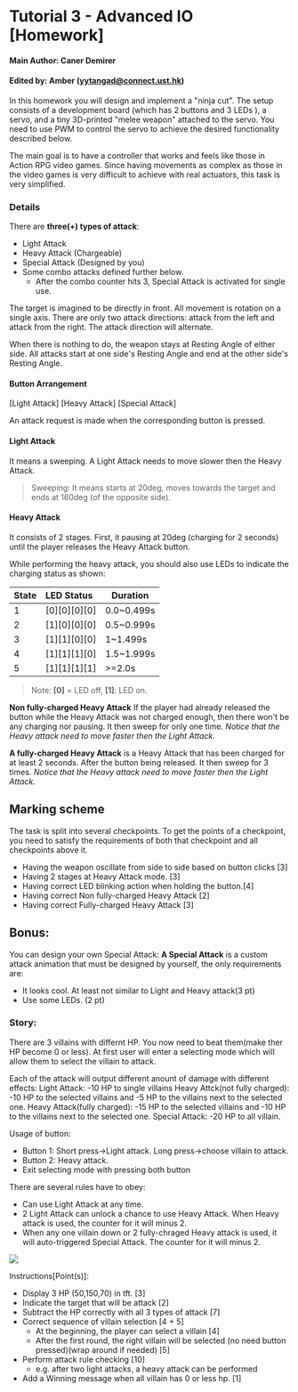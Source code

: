# Tutorial 3 - Advanced IO [Homework]

#### Main Author: Caner Demirer

#### Edited by: Amber (yytangad@connect.ust.hk)

In this homework you will design and implement a "ninja cut". The setup consists of a development board (which has 2 buttons and 3 LEDs ), a servo, and a tiny 3D-printed "melee weapon" attached to the servo. You need to use PWM to control the servo to achieve the desired functionality described below. 

The main goal is to have a controller that works and feels like those in Action RPG video games. Since having movements as complex as those in the video games is very difficult to achieve with real actuators, this task is very simplified. 

### Details

There are **three(+) types of attack**: 
 - Light Attack
 - Heavy Attack (Chargeable)
 - Special Attack (Designed by you)
 - Some combo attacks defined further below. 
     - After the combo counter hits 3, Special Attack is activated for single use.

The target is imagined to be directly in front. All movement is rotation on a single axis. There are only two attack directions: attack from the left and attack from the right. The attack direction will alternate. 

When there is nothing to do, the weapon stays at Resting Angle of either side. All attacks start at one side's Resting Angle and end at the other side's Resting Angle.


#### Button Arrangement
[Light Attack] [Heavy Attack] [Special Attack]

An attack request is made when the corresponding button is pressed.

#### Light Attack
It means a sweeping. A Light Attack needs to move slower then the Heavy Attack.

> Sweeping: It means starts at 20deg, moves towards the target and ends at 160deg (of the opposite side).

#### Heavy Attack
It consists of 2 stages. First, it pausing at 20deg (charging for 2 seconds) until the player releases the Heavy Attack button.

While performing the heavy attack, you should also use LEDs to indicate the charging status as shown:



| State | LED Status | Duration |
| ----- |:---------- | -------- |
| 1     | [0][0][0][0]  | 0.0~0.499s     |
| 2     | [1][0][0][0]  | 0.5~0.999s     |
| 3     | [1][1][0][0]  | 1~1.499s     |
| 4     | [1][1][1][0]  | 1.5~1.999s     |
| 5     | [1][1][1][1]  | >=2.0s     |

> Note: **[0]** = LED off, **[1]**: LED on.

**Non fully-charged Heavy Attack**
If the player had already released the button while the Heavy Attack was not charged enough, then there won't be any charging nor pausing. It then sweep for only one time. *Notice that the Heavy attack need to move faster then the Light Attack.*

**A fully-charged Heavy Attack** is a Heavy Attack that has been charged for at least 2 seconds. After the button being released. It then sweep for 3 times. *Notice that the Heavy attack need to move faster then the Light Attack.*

## Marking scheme
The task is split into several checkpoints. To get the points of a checkpoint, you need to satisfy the requirements of both that checkpoint and all checkpoints above it. 

*  Having the weapon oscillate from side to side based on button clicks [3]
*  Having 2 stages at Heavy Attack mode. [3]
*  Having correct LED blinking action when holding the button.[4] 
*  Having correct Non fully-charged Heavy Attack [2]
*  Having correct Fully-charged Heavy Attack [3]



## Bonus:
You can design your own Special Attack:
**A Special Attack** is a custom attack animation that must be designed by yourself, the only requirements are:
- It looks cool. At least not similar to Light and Heavy attack(3 pt)
- Use some LEDs. (2 pt)



### Story:
There are 3 villains with differnt HP. You now need to beat them(make ther HP become 0 or less). At first user will enter a selecting mode which will allow them to select the villain to attack.

Each of the attack will output different anount of damage with different effects:
Light Attack: -10 HP to single villains
Heavy Attck(not fully charged): -10 HP to the selected villains and -5 HP to the villains next to the selected one.
Heavy Attack(fully charged): -15 HP to the selected villains and -10 HP to the villains next to the selected one.
Special Attack: -20 HP to all villain.

Usage of button:
- Button 1: Short press->Light attack. Long press->choose villain to attack.
- Button 2: Heavy attack.
- Exit selecting mode with pressing both button 

There are several rules have to obey:
- Can use Light Attack at any time.
- 2 Light Attack can unlock a chance to use Heavy Attack. When Heavy attack is used, the counter for it will minus 2.
- When any one villain down or 2 fully-chraged Heavy attack is used, it will auto-triggered Special Attack. The counter for it will minus 2.

![](https://i.imgur.com/gxacDJd.jpg)

Instructions[Point(s)]:
- Display 3 HP (50,150,70) in tft. [3]
- Indicate the target that will be attack [2]
- Subtract the HP correctly with all 3 types of attack [7]
- Correct sequence of villain selection [4 + 5]
  - At the beginning, the player can select a villain [4]
  - After the first round, the right villain will be selected (no need button pressed)(wrap around if needed) [5]
- Perform attack rule checking [10]
  - e.g. after two light attacks, a heavy attack can be performed
- Add a Winning message when all villain has 0 or less hp. [1]


